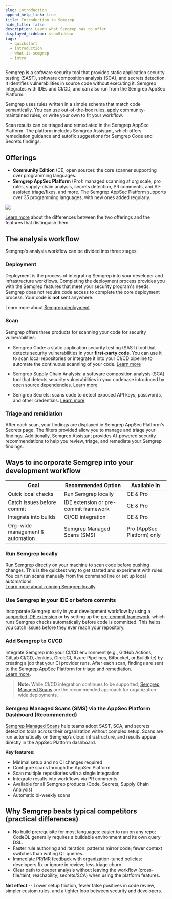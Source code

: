 ```yaml
---
slug: introduction
append_help_link: true
title: Introduction to Semgrep
hide_title: false
description: Learn what Semgrep has to offer
displayed_sidebar: scanSidebar
tags:
  - quickstart
  - introduction
  - what-is-semgrep
  - intro
---
```



Semgrep is a software security tool that provides static application security testing (SAST), software composition analysis (SCA), and secrets detection. It identifies vulnerabilities in source code without executing it. Semgrep integrates with IDEs and CI/CD, and can also run from the Semgrep AppSec Platform.

Semgrep uses rules written in a simple schema that match code semantically. You can use out-of-the-box rules, apply community-maintained rules, or write your own to fit your workflow.

Scan results can be triaged and remediated in the Semgrep AppSec Platform. The platform includes Semgrep Assistant, which offers remediation guidance and autofix suggestions for Semgrep Code and Secrets findings.

## Offerings

* **Community Edition** (CE, open source): the core scanner supporting over programming languages. 
* **Semgrep AppSec Platform** (Pro): managed scanning at org scale, pro rules, supply-chain analysis, secrets detection, PR comments, and AI-assisted triage/fixes, and more. The Semgrep AppSec Platform supports over 35 programming languages, with new ones added regularly.

![](/img/appsecplatform-intro.png)

[Learn more](/docs/semgrep-pro-vs-oss) about the differences between the two offerings and the features that distinguish them.


## The analysis workflow

Semgrep's analysis workflow can be divided into three stages:

### Deployment 
Deployment is the process of integrating Semgrep into your developer and infrastructure workflows. Completing the deployment process provides you with the Semgrep features that meet your security program's needs. Semgrep does not require code access to complete the core deployment process. Your code is **not** sent anywhere.

Learn more about [Semgrep deployment](/docs/deployment/core-deployment)

### Scan

Semgrep offers three products for scanning your code for security vulnerabilities:

* Semgrep Code: a static application security testing (SAST) tool that detects security vulnerabilities in your **first-party code**. You can use it to scan local repositories or integrate it into your CI/CD pipeline to automate the continuous scanning of your code. [Learn more](/docs/semgrep-code/overview)

* Semgrep Supply Chain Analysis: a software composition analysis (SCA) tool that detects security vulnerabilities in your codebase introduced by open source dependencies. [Learn more](/docs/semgrep-supply-chain/overview)

* Semgrep Secrets: scans code to detect exposed API keys, passwords, and other credentials. [Learn more](/docs/semgrep-secrets/conceptual-overview)



### Triage and remidiation

After each scan, your findings are displayed in Semgrep AppSec Platform's Secrets page. The filters provided allow you to manage and triage your findings. Additionally, Semgrep Assistant provides AI-powered security recommendations to help you review, triage, and remediate your Semgrep findings.


## Ways to incorporate Semgrep into your development workflow


| Goal | Recommended Option | Available In |
|------|--------------------|---------------|
| Quick local checks | Run Semgrep locally | CE & Pro |
| Catch issues before commit | IDE extension or pre-commit framework | CE & Pro |
| Integrate into builds | CI/CD integration | CE & Pro |
| Org-wide management & automation | Semgrep Managed Scans (SMS) | Pro (AppSec Platform) only |



### Run Semgrep locally

Run Semgrep directly on your machine to scan code before pushing changes. This is the quickest way to get started and experiment with rules. You can run scans manually from the command line or set up local automations.  
[Learn more about running Semgrep locally](/docs/getting-started/quickstart).


### Use Semgrep in your IDE or before commits

Incorporate Semgrep early in your development workflow by using a [supported IDE extension](/docs/extensions/overview#official-ide-extensions) or by setting up the [pre-commit framework](/docs/extensions/pre-commit), which runs Semgrep checks automatically before code is committed. This helps you catch issues before they ever reach your repository.



### Add Semgrep to CI/CD

Integrate Semgrep into your CI/CD environment (e.g., GitHub Actions, GitLab CI/CD, Jenkins, CircleCI, Azure Pipelines, Bitbucket, or Buildkite) by creating a job that your CI provider runs. After each scan, findings are sent to the Semgrep AppSec Platform for triage and remediation.  
[Learn more](/docs/deployment/add-semgrep-to-ci).

> **Note:** While CI/CD integration continues to be supported, [Semgrep Managed Scans](#4-semgrep-managed-scans-via-the-appsec-platform-dashboard-recommended) are the recommended approach for organization-wide deployments.



### Semgrep Managed Scans (SMS) via the AppSec Platform Dashboard (Recommended)

[Semgrep Managed Scans](/docs/deployment/managed-scanning/overview) help teams adopt SAST, SCA, and secrets detection tools across their organization without complex setup. Scans are run automatically on Semgrep’s cloud infrastructure, and results appear directly in the AppSec Platform dashboard.

**Key features:**
- Minimal setup and no CI changes required  
- Configure scans through the AppSec Platform  
- Scan multiple repositories with a single integration  
- Integrate results into workflows via PR comments  
- Available for all Semgrep products (Code, Secrets, Supply Chain Analysis)  
- Automatic bi-weekly scans  



## Why Semgrep beats typical competitors (practical differences)

* No build prerequisite for most languages: easier to run on any repo; CodeQL generally requires a buildable environment and its own query DSL. 
* Faster rule authoring and iteration: patterns mirror code; fewer context switches than writing QL queries. 
* Immediate PR/MR feedback with organization-tuned policies: developers fix or ignore in review; less triage churn. 
* Clear path to deeper analysis without leaving the workflow (cross-file/taint, reachability, secrets/SCA) when using the platform features. 

**Net effect** -- Lower setup friction, fewer false positives in code review, simpler custom rules, and a tighter loop between security and developers.